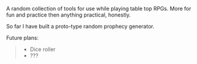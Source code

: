 A random collection of tools for use while playing table top RPGs.
More for fun and practice then anything practical, honestly.

So far I have built a proto-type random prophecy generator.

Future plans:
>- Dice roller
>- ???